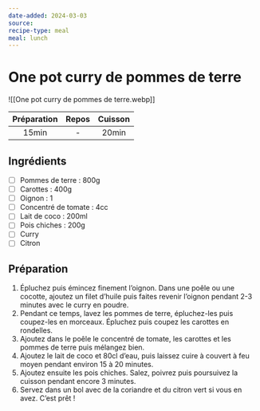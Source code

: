 ```yaml
---
date-added: 2024-03-03
source: 
recipe-type: meal
meal: lunch
---
```


# One pot curry de pommes de terre

![[One pot curry de pommes de terre.webp]]

| Préparation | Repos | Cuisson |
|:-----------:|:-----:|:-------:|
|    15min    |   -   |  20min  |

## Ingrédients

- [ ] Pommes de terre : 800g
- [ ] Carottes : 400g
- [ ] Oignon : 1
- [ ] Concentré de tomate : 4cc
- [ ] Lait de coco : 200ml
- [ ] Pois chiches : 200g
- [ ] Curry
- [ ] Citron

## Préparation

1. Épluchez puis émincez finement l’oignon. Dans une poêle ou une cocotte, ajoutez un filet d’huile puis faites revenir l’oignon pendant 2-3 minutes avec le curry en poudre.
2. Pendant ce temps, lavez les pommes de terre, épluchez-les puis coupez-les en morceaux. Épluchez puis coupez les carottes en rondelles.
3. Ajoutez dans le poêle le concentré de tomate, les carottes et les pommes de terre puis mélangez bien.
4. Ajoutez le lait de coco et 80cl d’eau, puis laissez cuire à couvert à feu moyen pendant environ 15 à 20 minutes.
5. Ajoutez ensuite les pois chiches. Salez, poivrez puis poursuivez la cuisson pendant encore 3 minutes.
6. Servez dans un bol avec de la coriandre et du citron vert si vous en avez. C’est prêt !
